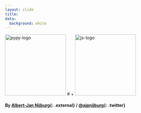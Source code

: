 ```yaml
---
layout: slide
title:
data:
  background: white
---
```


<img style= "border: 0px; box-shadow: none; height: 200px" src="http://pypy.org/image/pypy-logo.png" alt="pypy-logo">
# +
<img style= "border: 0px; box-shadow: none; height: 200px" src="http://classroom.w3devcampus.com/pluginfile.php/27684/course/summary/logo_JavaScript.png" alt="js-logo">

#### By [Albert-Jan Nijburg](http://elliotthauser.com){: .external} / [@ajpnijburg](http://twitter.com/hauspoor){: .twitter}
